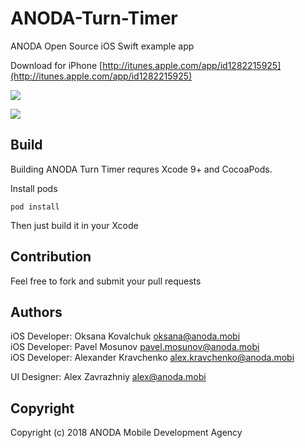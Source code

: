 # ANODA-Turn-Timer
ANODA Open Source iOS Swift example app

Download for iPhone [http://itunes.apple.com/app/id1282215925](http://itunes.apple.com/app/id1282215925)

![](http://s.themengzor.com/logo_small.png)

![](http://s.themengzor.com/ANODA_Turn_Timer_on_the_App_Store_2017-10-04_01-16-06-3w512.png)

## Build

Building ANODA Turn Timer requres Xcode 9+ and CocoaPods.

Install pods

```
pod install
```

Then just build it in your Xcode

## Contribution

Feel free to fork and submit your pull requests

## Authors

iOS Developer: Oksana Kovalchuk <oksana@anoda.mobi> </br>
iOS Developer: Pavel Mosunov <pavel.mosunov@anoda.mobi> </br>
iOS Developer: Alexander Kravchenko <alex.kravchenko@anoda.mobi>

UI Designer: Alex Zavrazhniy <alex@anoda.mobi>

## Copyright

Copyright (c) 2018 ANODA Mobile Development Agency
